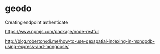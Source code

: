 # geodo

Creating endpoint authenticate

https://www.npmjs.com/package/node-restful


http://blog.robertonodi.me/how-to-use-geospatial-indexing-in-mongodb-using-express-and-mongoose/
